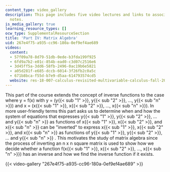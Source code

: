 ```yaml
---
content_type: video_gallery
description: This page includes five video lectures and links to associated lecture
  notes.
is_media_gallery: true
learning_resource_types: []
ocw_type: SupplementalResourceSection
title: 'Part IV: Matrix Algebra'
uid: 267e4f75-a935-cc96-180a-0ef9ef4ae689
videos:
  content:
  - 57f09a78-8d79-51db-0ede-b3fda199f925
  - 6fd9a7b2-e01c-854b-ead0-c3d07c2516e6
  - 3d45ff5a-3dd6-58fb-2496-0ac19b6e5821
  - a05d281f-e685-dccb-6014-3f26fb2c0a5c
  - 671b8bca-f55d-b7e9-d5aa-614793574cd5
  website: res-18-007-calculus-revisited-multivariable-calculus-fall-2011
---
```


This part of the course extends the concept of inverse functions to the case where y = f(x) with y = (y{{< sub "1" >}}, y{{< sub "2" >}}, ..., y{{< sub "n" >}}) and x = (x{{< sub "1" >}}, x{{< sub "2" >}}, ..., x{{< sub "n" >}}). In more user-friendly terms this part asks us to determine when and how the system of equations that expresses y{{< sub "1" >}}, y{{< sub "2" >}}, ... and y{{< sub "n" >}} as functions of x{{< sub "1" >}}, x{{< sub "2" >}}, and x{{< sub "n" >}} can be "inverted" to express x{{< sub "1" >}}, x{{< sub "2" >}}, and x{{< sub "n" >}} as functions of y{{< sub "1" >}}, y{{< sub "2" >}}, ... and y{{< sub "n" >}} . This motivates the study of matrix algebra since the process of inverting an n x n square matrix is used to show how we decide whether a function f(x{{< sub "1" >}}, x{{< sub "2" >}}, ..., x{{< sub "n" >}}) has an inverse and how we find the inverse function if it exists.

{{< video-gallery "267e4f75-a935-cc96-180a-0ef9ef4ae689" >}}

